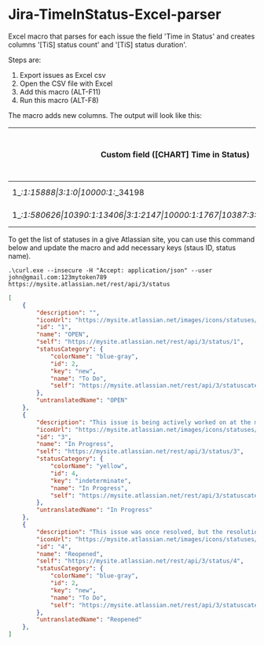# Jira-TimeInStatus-Excel-parser
Excel macro that parses for each issue the field 'Time in Status' and creates columns '[TiS] status count' and '[TiS] status duration'.

Steps are:
1. Export issues as Excel csv
2. Open the CSV file with Excel
3. Add this macro (ALT-F11)
4. Run this macro (ALT-F8)

The macro adds new columns. The output will look like this:

| Custom field ([CHART] Time in Status) | [TiS] OPEN - Count | [TiS] OPEN - Duration | [TiS] Req in progress - Count | [TiS] Req in progress - Duration | ... |
| --- | --- | --- | --- | --- | --- |
| 1_*:*_1_*:*_15888_*\|*_3_*:*_1_*:*_0_*\|*_10000_*:*_1_*:*_34198 | 1 | 0 days 00:00:16 | ... |
| 1_*:*_1_*:*_580626_*\|*_10390_*:*_1_*:*_13406_*\|*_3_*:*_1_*:*_2147_*\|*_10000_*:*_1_*:*_1767_*\|*_10387_*:*_3_*:*_2198_*\|*_10277_*:*_1_*:*_1666 | 1 | 0 days 00:09:41 | 3 | 0 days 00:00:02 | ... |

To get the list of statuses in a give Atlassian site, you can use this command below and update the macro and add necessary keys (staus ID, status name).

```shell
.\curl.exe --insecure -H "Accept: application/json" --user john@gmail.com:123mytoken789 https://mysite.atlassian.net/rest/api/3/status
```

```json
[
    {
        "description": "",
        "iconUrl": "https://mysite.atlassian.net/images/icons/statuses/open.png",
        "id": "1",
        "name": "OPEN",
        "self": "https://mysite.atlassian.net/rest/api/3/status/1",
        "statusCategory": {
            "colorName": "blue-gray",
            "id": 2,
            "key": "new",
            "name": "To Do",
            "self": "https://mysite.atlassian.net/rest/api/3/statuscategory/2"
        },
        "untranslatedName": "OPEN"
    },
    {
        "description": "This issue is being actively worked on at the moment by the assignee.",
        "iconUrl": "https://mysite.atlassian.net/images/icons/statuses/inprogress.png",
        "id": "3",
        "name": "In Progress",
        "self": "https://mysite.atlassian.net/rest/api/3/status/3",
        "statusCategory": {
            "colorName": "yellow",
            "id": 4,
            "key": "indeterminate",
            "name": "In Progress",
            "self": "https://mysite.atlassian.net/rest/api/3/statuscategory/4"
        },
        "untranslatedName": "In Progress"
    },
    {
        "description": "This issue was once resolved, but the resolution was deemed incorrect. From here issues are either marked assigned or resolved.",
        "iconUrl": "https://mysite.atlassian.net/images/icons/statuses/reopened.png",
        "id": "4",
        "name": "Reopened",
        "self": "https://mysite.atlassian.net/rest/api/3/status/4",
        "statusCategory": {
            "colorName": "blue-gray",
            "id": 2,
            "key": "new",
            "name": "To Do",
            "self": "https://mysite.atlassian.net/rest/api/3/statuscategory/2"
        },
        "untranslatedName": "Reopened"
    },
]
```